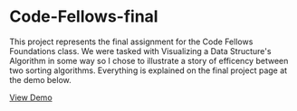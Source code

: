 Code-Fellows-final
==================

This project represents the final assignment for the Code Fellows Foundations class. We were tasked with Visualizing a Data Structure's Algorithm in some way so I chose to illustrate a story of efficency between two sorting algorithms. Everything is explained on the final project page at the demo below.

<a href="http://mathowie.github.io/Code-Fellows-final/">View Demo</a>
